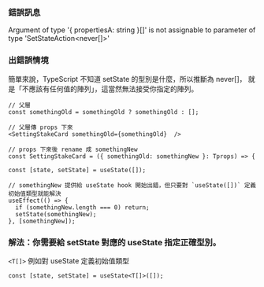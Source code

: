 ### 錯誤訊息
Argument of type '{ propertiesA: string }[]' is not assignable to parameter of type 'SetStateAction<never[]>'


### 出錯誤情境
簡單來說，TypeScript 不知道 setState 的型別是什麼，所以推斷為 never[]，
就是「不應該有任何值的陣列」，這當然無法接受你指定的陣列。

```
// 父層
const somethingOld = somethingOld ? somethingOld : [];

// 父層傳 props 下來
<SettingStakeCard somethingOld={somethingOld}  />

// props 下來後 rename 成 somethingNew
const SettingStakeCard = ({ somethingOld: somethingNew }: Tprops) => {

const [state, setState] = useState([]);

// somethingNew 提供給 useState hook 開始出錯，但只要對 `useState([])` 定義初始值類型就能解決
useEffect(() => {
  if (somethingNew.length === 0) return;
  setState(somethingNew);
}, [somethingNew]);
```

### 解法：你需要給 setState 對應的 useState 指定正確型別。
`<T[]>` 例如對 useState 定義初始值類型
```
const [state, setState] = useState<T[]>([]);
```
